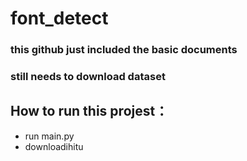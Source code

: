 # font_detect
### this github just included the basic documents
### still needs to download dataset

## How to run this projest：
* run main.py
* downloadihitu

